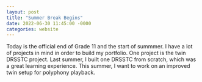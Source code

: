 ```yaml
---
layout: post
title: "Summer Break Begins"
date: 2022-06-30 11:45:00 -0000
categories: website
---
```



Today is the official end of Grade 11 and the start of summmer. I have a lot of projects in mind in order to build my portfolio. One project is the twin DRSSTC project. Last summer, I built one DRSSTC from scratch, which was a great learning experience. This summer, I want to work on an improved twin setup for polyphony playback.
